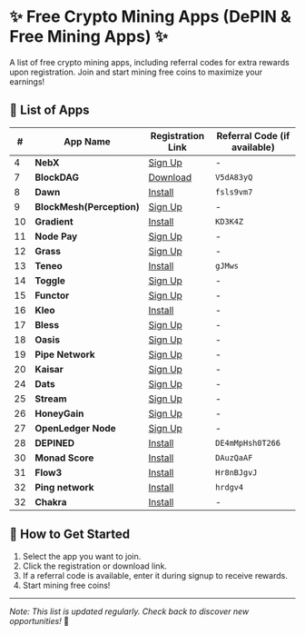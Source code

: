 # ✨ Free Crypto Mining Apps (DePIN & Free Mining Apps) ✨  

A list of free crypto mining apps, including referral codes for extra rewards upon registration. Join and start mining free coins to maximize your earnings!  

## 🚀 List of Apps  

| #  | App Name | Registration Link | Referral Code (if available) |
|----|----------|-------------------|-----------------------------|
| 4  | **NebX** | [Sign Up](https://nebx.io/login?v=21000630) | - |
| 7  | **BlockDAG** | [Download](https://apk.blockdagnetwork.io/BlockDAGv1.4.apk) | `V5dA83yQ` |
| 8  | **Dawn** | [Install](https://chromewebstore.google.com/detail/blockmesh-network/obfhoiefijlolgdmphcekifedagnkfjp) | `fsls9vm7` |
| 9  | **BlockMesh(Perception)** | [Sign Up](https://app.blockmesh.xyz/register?invite_code=5dfbe92a-8f3f-40ec-a5d6-6d343491fd8a) | - |
| 10 | **Gradient** | [Install](https://chromewebstore.google.com/detail/gradient-sentry-node/caacbgbklghmpodbdafajbgdnegacfmo) | `KD3K4Z` |
| 11 | **Node Pay** | [Sign Up](https://app.nodepay.ai/register?ref=xGz96WB6euTMrJT) | - |
| 12 | **Grass** | [Sign Up](https://app.getgrass.io/register/?referralCode=NrfFX1y8rPBB-20) | - |
| 13 | **Teneo** | [Install](https://chromewebstore.google.com/detail/teneo-community-node/emcclcoaglgcpoognfiggmhnhgabppkm) | `gJMws` |
| 14 | **Toggle** | [Sign Up](https://toggle.pro/sign-up/cd22bf1a-e6e9-4705-98e3-c77701ef2783) | - |
| 15 | **Functor** | [Sign Up](https://node.securitylabs.xyz/?from=extension&type=signin&referralCode=cm31g1i9f5q6hmo1by32rx7l7) | - |
| 16 | **Kleo** | [Install](https://chromewebstore.google.com/detail/kleo-network/jimpblheogbjfgajkccdoehjfadmimoo?refAddress=0xf62CC530849e936369aB5b41f20B2eA3c8303731) | - |
| 17 | **Bless** | [Sign Up](https://bless.network/dashboard?ref=BE3JR9) | - |
| 18 | **Oasis** | [Sign Up](https://r.oasis.ai/84f1f3bfb6ad63c1) | - |
| 19 | **Pipe Network** | [Sign Up](https://pipecdn.app/signup?ref=aWFtYWtpZD) | - |
| 20 | **Kaisar** | [Sign Up](https://zero.kaisar.io/register?ref=QdKziI222) | - |
| 24 | **Dats** | [Sign Up](https://t.me/DATSAPP_bot/datsapp?startapp=6713068747) | - |
| 25 | **Stream** | [Sign Up](https://app.allstream.ai/index?referralCode=jhnJinLO) | - |
| 26 | **HoneyGain** | [Sign Up](https://r.honeygain.me/IAMAKB99EF) | - |
| 27 | **OpenLedger Node** | [Sign Up](https://testnet.openledger.xyz/?referral_code=vp57sus3lu) | - |
| 28 | **DEPINED** | [Install](https://chromewebstore.google.com/detail/depined/pjlappmodaidbdjhmhifbnnmmkkicjoc) | `DE4mMpHsh0T266` |
| 30 | **Monad Score** | [Install](https://monadscore.xyz/signup/r/DAuzQaAF) | `DAuzQaAF` |
| 31 | **Flow3** | [Install](https://dashboard.flow3.tech/?ref=Hr8nBJgvJ) | `Hr8nBJgvJ` |
| 32 | **Ping network** | [Install](https://chromewebstore.google.com/detail/ping-network-vpn/geeedmdpncfeomhgbjeafcahepjelimg?utm_source=main) | `hrdgv4` |
| 32 | **Chakra** | [Install](https://app.chakra.dev/?ref=E6AGGY) | - |

## 📌 How to Get Started  
1. Select the app you want to join.  
2. Click the registration or download link.  
3. If a referral code is available, enter it during signup to receive rewards.  
4. Start mining free coins!  

---  

*Note: This list is updated regularly. Check back to discover new opportunities!* 🚀
